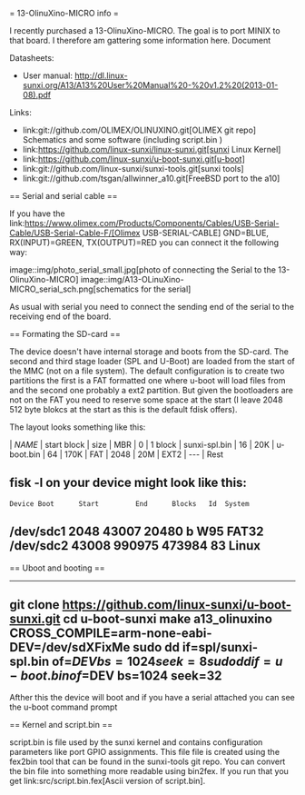 = 13-OlinuXino-MICRO info =

I recently purchased a 13-OlinuXino-MICRO. The goal is to port MINIX to that board. I therefore am gattering some information here.
Document

Datasheets:

* User manual: http://dl.linux-sunxi.org/A13/A13%20User%20Manual%20-%20v1.2%20(2013-01-08).pdf

Links:

* link:git://github.com/OLIMEX/OLINUXINO.git[OLIMEX git repo] Schematics and some software (including script.bin )
* link:https://github.com/linux-sunxi/linux-sunxi.git[sunxi Linux Kernel]
* link:https://github.com/linux-sunxi/u-boot-sunxi.git[u-boot]
* link:git://github.com/linux-sunxi/sunxi-tools.git[sunxi tools]
* link:git://github.com/tsgan/allwinner_a10.git[FreeBSD port to the a10]


== Serial and serial cable ==

If you have the link:https://www.olimex.com/Products/Components/Cables/USB-Serial-Cable/USB-Serial-Cable-F/[Olimex USB-SERIAL-CABLE] GND=BLUE, RX(INPUT)=GREEN, TX(OUTPUT)=RED you can connect it the following way:

image::img/photo_serial_small.jpg[photo of connecting the Serial to the 13-OlinuXino-MICRO]
image::img/A13-OLinuXino-MICRO_serial_sch.png[schematics for the serial]

As usual with serial you need to connect the sending end of the serial to the receiving end of the board.

== Formating the SD-card ==

The device doesn't have internal storage and boots from the SD-card. The second and third stage loader (SPL and U-Boot) are loaded from the start of the MMC (not on a file system). The default configuration is to create two partitions the first is a FAT formatted one where u-boot will load files from and the second one probably a ext2 partition. But given the bootloaders are not on the FAT you need to reserve some space at the start (I leave 2048 512 byte blokcs at the start as this is the default fdisk offers).

The layout looks something like this:

| *NAME*           |  start block | size
| MBR              |  0 | 1 block
| sunxi-spl.bin    | 16 | 20K
| u-boot.bin       | 64 | 170K
| FAT              | 2048 | 20M
| EXT2             | --- | Rest


fisk -l on your device might look like this:
---------------------------------
    Device Boot      Start         End      Blocks   Id  System
 /dev/sdc1            2048       43007       20480    b  W95 FAT32
 /dev/sdc2           43008      990975      473984   83  Linux
---------------------------------


== Uboot and booting ==

------------------------
 git clone https://github.com/linux-sunxi/u-boot-sunxi.git
 cd u-boot-sunxi
 make a13_olinuxino CROSS_COMPILE=arm-none-eabi-
 DEV=/dev/sdXFixMe
 sudo dd if=spl/sunxi-spl.bin of=$DEV bs=1024 seek=8
 sudo dd if=u-boot.bin of=$DEV bs=1024 seek=32
------------------------

Afther this the device will boot and if you have a serial attached you can see the u-boot command prompt


== Kernel and script.bin ==

script.bin is file used by the sunxi kernel and contains configuration parameters like port GPIO assignments. This file file is created using the fex2bin tool  that can be found in the sunxi-tools git repo. You can convert the bin file into something more readable using bin2fex. If you run that you get link:src/script.bin.fex[Ascii version of script.bin].

